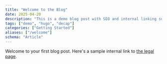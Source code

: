 ```yaml
---
title: "Welcome to the Blog"
date: 2025-04-20
description: "This is a demo blog post with SEO and internal linking support."
tags: ["demo", "hugo", "decap"]
categories: ["Getting Started"]
aliases: ["/welcome"]
schema: "Article"
---
```


Welcome to your first blog post. Here's a sample internal link to [the legal page](/legal/privacy/).

